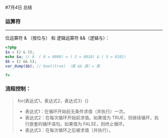 #7月4日 总结
### 运算符

------
位运算符 & （按位与） 和 逻辑运算符 &&（逻辑与）：
```php
<?php
$a = (2 & 5);
echo $a; // 0  ( 0 = 0000) = ( 2 = 0010) & ( 5 = 0101)
$b = (2 && 5);
var_dump($b); // bool(true) （真 && 真）= 真

?>
```
### 流程控制：
>for(表达式1，表达式2，表达式3）{}
> * 表达式1：在循环开始前无条件求值（并执行）一次。
> * 表达式2：在每次循环开始前求值。如果值为 TRUE，则继续循环，执行嵌套的循环语句。如果值为 FALSE，则终止循环。
> * 表达式3：在每次循环之后被求值（并执行）。
